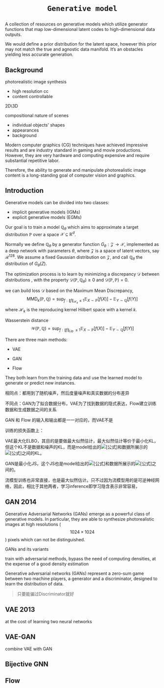 # <p align=center>`Generative model`</p>

A collection of resources on generative models which utilize generator functions that map low-dimensional latent codes to high-dimensional data outputs.



We would define a prior distribution for the latent space, however this prior may not match the true and agnostic data manifold. It’s an obstacles yielding less accurate generation.



## Background

photorealistic image synthesis

- high resolution cc
- content controllable



2D\3D



compositional nature of scenes

- individual objects' shapes
- appearances
- background



Modern computer graphics (CG) techniques have achieved impressive results and are industry standard in gaming and movie productions. However, they are very hardware and computing expensive and require substantial repetitive labor. 

Therefore, the ability to generate and manipulate photorealistic image content is a long-standing goal of computer vision and graphics.











## Introduction

Generative models can be divided into two classes:

- implicit generative models (IGMs)
- explicit generative models (EGMs)



Our goal is to train a model $\mathbb{Q}_{\theta}$ which aims to approximate a target distribution $\mathbb{P}$ over a space $\mathcal{X} \subseteq \mathbb{R}^{d}$.

Normally we define $\mathbb{Q}_{\theta}$ by a generator function $G_{\theta}: \mathcal{Z} \rightarrow \mathcal{X}$, implemented as a deep network with parameters $\theta$, where $\mathcal{Z}$ is a space of latent vectors, say $\mathcal{R}^{128}$. We assume a fixed Gaussian distribution on $\mathcal{Z}$, and call $\mathbb{Q}_{\theta}$ the distribution of $G_{\theta}(Z)$. 

The optimization process is to learn by minimizing a discrepancy $\mathcal{D}$ between distributions , with the property $\mathcal{D}(\mathbb{P}, \mathbb{Q}_{\theta}) \geq 0$ and $\mathcal{D}(\mathbb{P}, \mathbb{P})=0$.



we can build loss $\mathcal{D}$ based on the Maximum Mean Discrepancy,
$$
\operatorname{MMD}_{k}(\mathbb{P}, \mathbb{Q})=\sup _{f:\|f\|_{\mathcal{H}_{k}} \leq 1} \mathbb{E}_{X \sim \mathbb{P}}[f(X)]-\mathbb{E}_{Y \sim \mathbb{Q}}[f(Y)]
$$
where $\mathcal{H}_k$ is the reproducing kernel Hilbert space with a kernel $k$.





Wasserstein distance
$$
\mathcal{W}(\mathbb{P}, \mathbb{Q})=\sup _{f:\|f\|_{\text {Lip }} \leq 1} \mathbb{E}_{X \sim \mathbb{P}}[f(X)]-\mathbb{E}_{Y \sim \mathbb{Q}}[f(Y)]
$$





There are three main methods: 

- VAE

- GAN
- Flow

They both learn from the training data and use the learned model to generate or predict new instances.



相同点：都用到了随机噪声，然后度量噪声和真实数据的分布差异

不同点：GAN为了拟合数据分布，VAE为了找到数据的隐式表达，Flow建立训练数据和生成数据之间的关系

GAN 和 Flow 的输入和输出都是一一对应的，而VAE不是



训练的损失函数上：

VAE最大化ELBO，其目的是要做最大似然估计，最大似然估计等价于最小化KL，但这个KL不是数据和噪声的KL，而是model给出的![[公式]](https://www.zhihu.com/equation?tex=p%28x%29)和数据所展示的![[公式]](https://www.zhihu.com/equation?tex=p%28x%29)之间的KL。

GAN是最小化JS，这个JS也是model给出的![[公式]](https://www.zhihu.com/equation?tex=p%28x%29)和数据所展示的![[公式]](https://www.zhihu.com/equation?tex=p%28x%29)之间的。

流模型训练也非常直接，也是最大似然估计。只不过因为流模型用的是可逆神经网络，因此，相比于其他两者，学习inference即学习隐含表示非常容易，




## GAN 2014

Generative Adversarial Networks (GANs) emerge as a powerful class of generative models. In particular, they are able to synthesize photorealistic images at high resolutions ($$1024 \times 1024$$) pixels which can not be distinguished. 



GANs and its variants 



train with adversarial methods, bypass the need of computing densities, at the expense of a good density estimation

Generative adversarial networks (GANs) represent a zero-sum game between two machine players, a generator and a discriminator, designed to learn the distribution of data.



> 只要能骗过Discriminator就好



## VAE 2013

at the cost of learning two neural networks





## VAE-GAN

combine VAE with GAN



## Bijective GNN



## Flow



